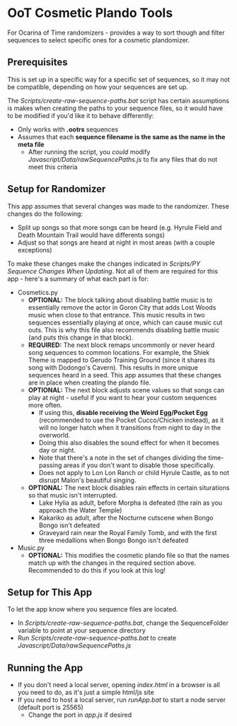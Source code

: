 # OoT Cosmetic Plando Tools
For Ocarina of Time randomizers - provides a way to sort though and filter sequences to select specific ones for a cosmetic plandomizer. 

## Prerequisites
This is set up in a specific way for a specific set of sequences, so it may not be compatible, depending on how your sequences are set up.

The _Scripts/create-raw-sequence-paths.bat_ script has certain assumptions is makes when creating the paths to your sequence files, so it would have to be modified if you'd like it to behave differently:
* Only works with **.ootrs** sequences
* Assumes that each **sequence filename is the same as the name in the meta file**
  * After running the script, you _could_ modify _Javascript/Data/rawSequencePaths.js_ to fix any files that do not meet this criteria

## Setup for Randomizer
This app assumes that several changes was made to the randomizer. These changes do the following:
* Split up songs so that more songs can be heard (e.g. Hyrule Field and Death Mountain Trail would have differents songs)
* Adjust so that songs are heard at night in most areas (with a couple exceptions)

To make these changes make the changes indicated in _Scripts/PY Sequence Changes When Updating_. Not all of them are required for this app - here's a summary of what each part is for:
* Cosmetics.py
  * **OPTIONAL:** The block talking about disabling battle music is to essentially remove the actor in Goron City that adds Lost Woods music when close to that entrance. This music results in two sequences essentially playing at once, which can cause music cut outs. This is why this file also recommends disabling battle music (and puts this change in that block).
  * **REQUIRED:** The next block remaps uncommonly or never heard song sequences to common locations. For example, the Shiek Theme is mapped to Gerudo Training Ground (since it shares its song with Dodongo's Cavern). This results in more unique sequences heard in a seed. This app assumes that these changes are in place when creating the plando file.
  * **OPTIONAL:** The next block adjusts scene values so that songs can play at night - useful if you want to hear your custom sequences more often.
    * If using this, **disable receiving the Weird Egg/Pocket Egg** (recommended to use the Pocket Cucco/Chicken instead), as it will no longer hatch when it transitions from night to day in the overworld.
    * Doing this also disables the sound effect for when it becomes day or night.
    * Note that there's a note in the set of changes dividing the time-passing areas if you don't want to disable those specifically.
    * Does not apply to Lon Lon Ranch or child Hyrule Castle, as to not disrupt Malon's beautiful singing.
  * **OPTIONAL:** The next block disables rain effects in certain siturations so that music isn't interrupted.
    * Lake Hylia as adult, before Morpha is defeated (the rain as you approach the Water Temple)
    * Kakariko as adult, after the Nocturne cutscene when Bongo Bongo isn't defeated
    * Graveyard rain near the Royal Family Tomb, and with the first three medallions when Bongo Bongo isn't defeated
* Music.py
  * **OPTIONAL:** This modifies the cosmetic plando file so that the names match up with the changes in the required section above. Recommended to do this if you look at this log!

## Setup for This App
To let the app know where you sequence files are located.
* In _Scripts/create-raw-sequence-paths.bat_, change the SequenceFolder variable to point at your sequence directory
* Run _Scripts/create-raw-sequence-paths.bat_ to create _Javascript/Data/rawSequencePaths.js_

## Running the App
* If you don't need a local server, opening _index.html_ in a browser is all you need to do, as it's just a simple html/js site
* If you need to host a local server, run _runApp.bat_ to start a node server (default port is 25565)
  * Change the port in _app.js_ if desired

